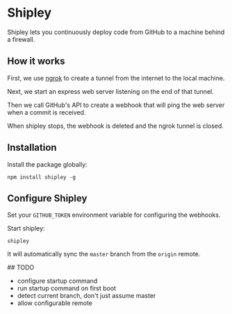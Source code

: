 # Shipley

Shipley lets you continuously deploy code from GitHub to a 
machine behind a firewall. 

## How it works

First, we use [ngrok](https://ngrok.com/) to create a tunnel from the internet to the local machine.

Next, we start an express web server listening on the end of that tunnel.

Then we call GitHub's API to create a webhook that will ping the web server when a commit is received.

When shipley stops, the webhook is deleted and the ngrok tunnel is closed.

## Installation

Install the package globally:

    npm install shipley -g

## Configure Shipley

Set your `GITHUB_TOKEN` environment variable for configuring the webhooks.

Start shipley:

    shipley

It will automatically sync the `master` branch from the `origin` remote.

## TODO

- configure startup command
- run startup command on first boot
- detect current branch, don't just assume master
- allow configurable remote
